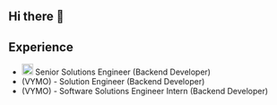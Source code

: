 ## Hi there 👋

## Experience
- <img src="https://play-lh.googleusercontent.com/1YKhbojwSuVb4EmDOGl1oezhqRaPbx2CPbNaUkAXUmYWKRdJALLWARL8eOEDiKdPgMI=w40-h40-rw" alt="VYMO" width="20" height="20"> Senior Solutions Engineer (Backend Developer)
- (VYMO) - Solution Engineer (Backend Developer)
- (VYMO) - Software Solutions Engineer Intern (Backend Developer) 
